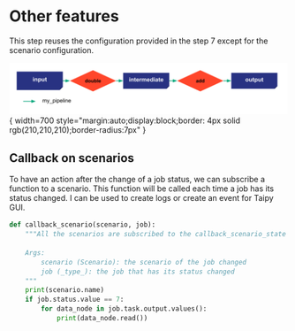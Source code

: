 # Other features

This step reuses the configuration provided in the step 7 except for the scenario configuration.

![](config_09.svg){ width=700 style="margin:auto;display:block;border: 4px solid rgb(210,210,210);border-radius:7px" }

## Callback on scenarios

To have an action after the change of a job status, we can subscribe a function to a scenario. This function will be called each time a job has its status changed. I can be used to create logs or create an event for Taipy GUI.
```python
def callback_scenario(scenario, job):
    """All the scenarios are subscribed to the callback_scenario_state function. It means whenever a job is done, it is called.

    Args:
        scenario (Scenario): the scenario of the job changed
        job (_type_): the job that has its status changed
    """
    print(scenario.name)
    if job.status.value == 7:
        for data_node in job.task.output.values():
            print(data_node.read())

```